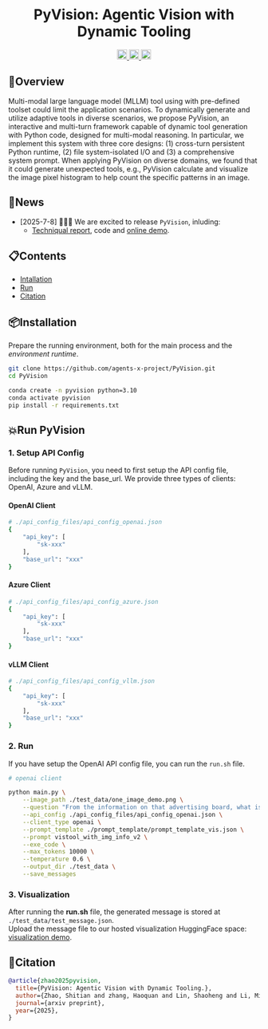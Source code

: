 <div align="center">

#  PyVision: Agentic Vision with Dynamic Tooling



<a href="https://arxiv.org/abs/2506.08011" target="_blank">
    <img alt="arXiv" src="https://img.shields.io/badge/arXiv-PyVision-red?logo=arxiv" height="20" />
</a>
<a href="https://agent-x.space/" target="_blank">
    <img alt="Website" src="https://img.shields.io/badge/🌎_Homepage-blue.svg" height="20" />
</a>
<a href="https://huggingface.co/spaces/Agents-X/PyVision-fully-isolated" target="_blank">
    <img alt="HF Model: ViGaL" src="https://img.shields.io/badge/%F0%9F%A4%97%20_Demo-PyVision-ffc107?color=ffc107&logoColor=white" height="20" />
</a>


</div>


## 🎯Overview
Multi-modal large language model (MLLM) tool using with pre-defined toolset could limit the application scenarios. To dynamically generate and utilize adaptive tools in diverse scenarios, we propose PyVision, an interactive and multi-turn framework capable of dynamic tool generation with Python code, designed for multi-modal reasoning.
In particular, we implement this system with three core designs: (1) cross-turn persistent Python runtime, (2) file system-isolated I/O and (3) a comprehensive system prompt. When applying PyVision on diverse domains, we found that it could generate unexpected tools, e.g., PyVision calculate and visualize the image pixel histogram to help count the specific patterns in an image.

## 🚩News
- [2025-7-8] 🚀🚀🚀 We are excited to release `PyVision`, inluding:
  - [Techniqual report](), code and [online demo](https://huggingface.co/spaces/Agents-X/PyVision-fully-isolated).

## 📋Contents
- [Intallation](#installation)
- [Run](#run)
- [Citation](#citation)

## 📦Installation
Prepare the running environment, both for the main process and the *environment runtime*.
```bash
git clone https://github.com/agents-x-project/PyVision.git
cd PyVision

conda create -n pyvision python=3.10
conda activate pyvision
pip install -r requirements.txt
```

## 💥Run PyVision

### 1. Setup API Config
Before running `PyVision`, you need to first setup the API config file, including the key and the base_url. We provide three types of clients: OpenAI, Azure and vLLM.

#### OpenAI Client
```bash
# ./api_config_files/api_config_openai.json
{
    "api_key": [
        "sk-xxx"
    ],
    "base_url": "xxx"
}
```
#### Azure Client
```bash
# ./api_config_files/api_config_azure.json
{
    "api_key": [
        "sk-xxx"
    ],
    "base_url": "xxx"
}
```
#### vLLM Client 
```bash
# ./api_config_files/api_config_vllm.json
{
    "api_key": [
        "sk-xxx"
    ],
    "base_url": "xxx"
}
```
### 2. Run 
If you have setup the OpenAI API config file, you can run the `run.sh` file.
```bash
# openai client

python main.py \
    --image_path ./test_data/one_image_demo.png \
    --question "From the information on that advertising board, what is the type of this shop?" \
    --api_config ./api_config_files/api_config_openai.json \
    --client_type openai \
    --prompt_template ./prompt_template/prompt_template_vis.json \
    --prompt vistool_with_img_info_v2 \
    --exe_code \
    --max_tokens 10000 \
    --temperature 0.6 \
    --output_dir ./test_data \
    --save_messages 
```


### 3. Visualization
After running the **run.sh** file, the generated message is stored at `./test_data/test_message.json`. <br>
Upload the message file to our hosted visualization HuggingFace space: [visualization demo](https://huggingface.co/spaces/Agents-X/data-view).

## 📜Citation
```bibtex
@article{zhao2025pyvision,
  title={PyVision: Agentic Vision with Dynamic Tooling.},
  author={Zhao, Shitian and zhang, Haoquan and Lin, Shaoheng and Li, Ming and Wu, Qilong and Zhang, Kaipeng and Wei, Chen},
  journal={arxiv preprint},
  year={2025},
}
```